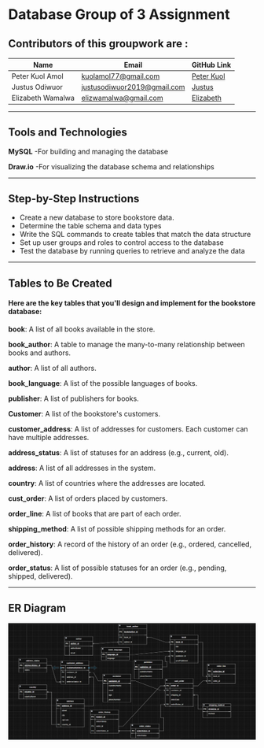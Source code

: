# Database Group of 3 Assignment
## Contributors of this groupwork are :
|Name|Email|GitHub Link|
| ------- | ------- | ------- |
|Peter Kuol Amol|kuolamol77@gmail.com|[Peter Kuol](https://github.com/Quol04)| 
|Justus Odiwuor|justusodiwuor2019@gmail.com|[Justus](https://github.com/justusodi)|
|Elizabeth Wamalwa|elizwamalwa@gmail.com|[Elizabeth](https://github.com/elizwamalwa)|

---
## Tools and Technologies

**MySQL** -For building and managing the database

**Draw.io** -For visualizing the database schema and relationships

---
## Step-by-Step Instructions
- Create a new database to store bookstore data.
- Determine the table schema and data types
- Write the SQL commands to create tables that match the data structure
- Set up user groups and roles to control access to the database
- Test the database by running queries to retrieve and analyze the data

---
## Tables to Be Created
#### Here are the key tables that you'll design and implement for the bookstore database:
**book**: A list of all books available in the store.

**book_author**: A table to manage the many-to-many relationship between books and authors.

**author**: A list of all authors.

**book_language**: A list of the possible languages of books.

**publisher**: A list of publishers for books.

**Customer**: A list of the bookstore's customers.

**customer_address**: A list of addresses for customers. Each customer can have multiple addresses.

**address_status**: A list of statuses for an address (e.g., current, old).

**address**: A list of all addresses in the system.

**country**: A list of countries where the addresses are located.

**cust_order**: A list of orders placed by customers.

**order_line**: A list of books that are part of each order.

**shipping_method**: A list of possible shipping methods for an order.

**order_history**: A record of the history of an order (e.g., ordered, cancelled, delivered).

**order_status**: A list of possible statuses for an order (e.g., pending, shipped, delivered). 

---
## ER Diagram
![Database Schema](database2.png)

